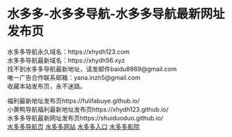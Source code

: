 <h1>水多多-水多多导航-水多多导航最新网址发布页</h1>
水多多导航永久域名：https://xhydh123.com</br>
水多多导航最新域名：https://xhydh56.xyz</br>
找不到水多多导航最新地址，请发邮件baidu8869@gmail.com</br>
唯一广告合作联系邮箱：yana.inzh5@gmail.com</br>
收藏本站发布页，永不迷路。



福利最新地址发布页https://fulifabuye.github.io/</br>
小黄鸭导航福利最新地址发布页https://xhydh123.github.io/</br>
水多多导航最新网址发布页https://shuiduoduo.github.io/</br>
<a href="https://shuiduoduo.github.io/shuiduoduo1.html">水多多导航页</a>
<a href="https://shuiduoduo.github.io/shuiduoduo2.html">水多多网站</a>
<a href="https://shuiduoduo.github.io/shuiduoduo3.html">水多多入口</a>
<a href="https://shuiduoduo.github.io/shuiduoduo4.html">水多多影院</a>
